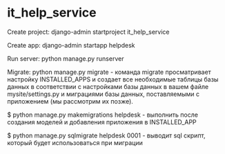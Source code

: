 # it_help_service
Create project:
django-admin startproject it_help_service

Create app: django-admin startapp helpdesk

Run server:  python manage.py runserver

Migrate: python manage.py migrate - команда migrate просматривает настройку INSTALLED_APPS и создает все необходимые таблицы базы данных в соответствии с настройками базы данных в вашем файле mysite/settings.py и миграциями базы данных, поставляемыми с приложением (мы рассмотрим их позже).

$ python manage.py makemigrations helpdesk - выполнить после создания моделей и добавления  приложения в INSTALLED_APP

$ python manage.py sqlmigrate helpdesk 0001 - выводит sql скрипт, который будет использоваться при миграции


